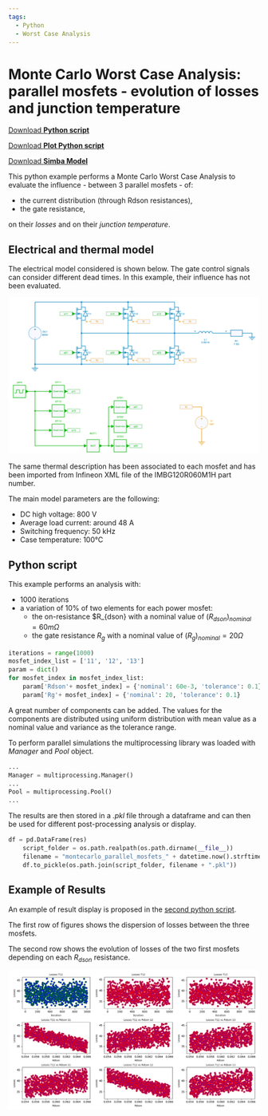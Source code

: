 ```yaml
---
tags:
  - Python
  - Worst Case Analysis
---
```


# Monte Carlo Worst Case Analysis: parallel mosfets - evolution of losses and junction temperature

[Download **Python script**](parallel_mosfets_montecalrlo_analysis.py)

[Download **Plot Python script**](parallel_mosfets_montecarlo_plot.py)

[Download **Simba Model**](parallel_mosfets_montecarlo_analysis.jsimba)


This python example performs a Monte Carlo Worst Case Analysis to evaluate the influence - between 3 parallel mosfets - of:

* the current distribution (through Rdson resistances),
* the gate resistance,

on their *losses* and on their *junction temperature*.


## Electrical and thermal model

The electrical model considered is shown below. The gate control signals can consider different dead times. In this example, their influence has not been evaluated.

![parallel_mosfets_circuit](fig/electrical_model.png)

The same thermal description has been associated to each mosfet and has been imported from Infineon XML file of the IMBG120R060M1H part number.

The main model parameters are the following:

* DC high voltage: 800 V
* Average load current: around 48 A
* Switching frequency: 50 kHz
* Case temperature: 100°C


## Python script

This example performs an analysis with:

* 1000 iterations
* a variation of 10% of two elements for each power mosfet:
  - the on-resistance $R_{dson} with a nominal value of $\left(R_{dson}\right)_{nominal} = 60 m \Omega$
  - the gate resistance $R_g$ with a nominal value of $\left(R_{g}\right)_{nominal} = 20 \Omega$


```py
iterations = range(1000)
mosfet_index_list = ['11', '12', '13']
param = dict()
for mosfet_index in mosfet_index_list:
    param['Rdson'+ mosfet_index] = {'nominal': 60e-3, 'tolerance': 0.1}
    param['Rg'+ mosfet_index] = {'nominal': 20, 'tolerance': 0.1}
```

A great number of components can be added. The values for the components are distributed using uniform distribution with mean value as a nominal value and variance as the tolerance range.

To perform parallel simulations the multiprocessing library was loaded with *Manager* and *Pool* object.

```py
...
Manager = multiprocessing.Manager()
...
Pool = multiprocessing.Pool()
...
```

The results are then stored in a *.pkl* file through a dataframe and can then be used for different post-processing analysis or display.

```py
df = pd.DataFrame(res)
    script_folder = os.path.realpath(os.path.dirname(__file__))
    filename = "montecarlo_parallel_mosfets_" + datetime.now().strftime("%Y-%m-%d")
    df.to_pickle(os.path.join(script_folder, filename + ".pkl"))
```

## Example of Results

An example of result display is proposed in the [second python script](parallel_mosfets_montecarlo_plot.py).

The first row of figures shows the dispersion of losses between the three mosfets.

The second row shows the evolution of losses of the two first mosfets depending on each $R_{dson}$ resistance.

![result](fig/result.png)

